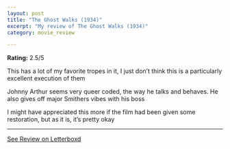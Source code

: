 ```yaml
---
layout: post
title: "The Ghost Walks (1934)"
excerpt: "My review of The Ghost Walks (1934)"
category: movie_review

---
```


**Rating:** 2.5/5

This has a lot of my favorite tropes in it, I just don’t think this is a particularly excellent execution of them

Johnny Arthur seems very queer coded, the way he talks and behaves. He also gives off major Smithers vibes with his boss

I might have appreciated this more if the film had been given some restoration, but as it is, it’s pretty okay

<hr>

[See Review on Letterboxd](https://boxd.it/3XkPtD)

